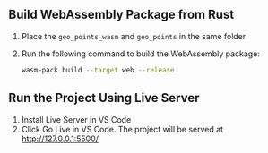 ## Build WebAssembly Package from Rust

1. Place the `geo_points_wasm` and `geo_points` in the same folder
2. Run the following command to build the WebAssembly package:

   ```bash
   wasm-pack build --target web --release

## Run the Project Using Live Server

1. Install Live Server in VS Code
2. Click Go Live in VS Code. The project will be served at http://127.0.0.1:5500/